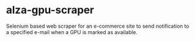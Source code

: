 # alza-gpu-scraper
Selenium based web scraper for an e-commerce site to send notification to a specified e-mail when a GPU is marked as available.
